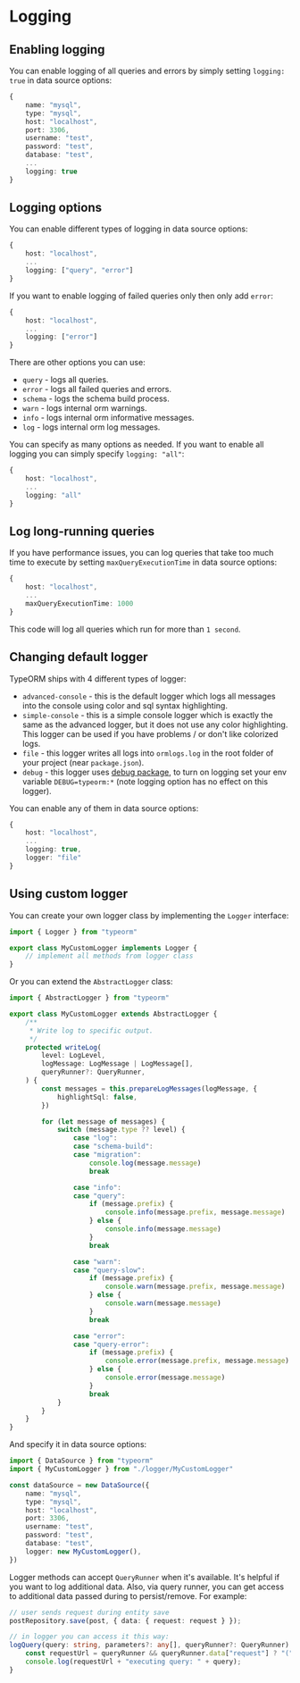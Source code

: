 # Logging

## Enabling logging

You can enable logging of all queries and errors by simply setting `logging: true` in data source options:

```typescript
{
    name: "mysql",
    type: "mysql",
    host: "localhost",
    port: 3306,
    username: "test",
    password: "test",
    database: "test",
    ...
    logging: true
}
```

## Logging options

You can enable different types of logging in data source options:

```typescript
{
    host: "localhost",
    ...
    logging: ["query", "error"]
}
```

If you want to enable logging of failed queries only then only add `error`:

```typescript
{
    host: "localhost",
    ...
    logging: ["error"]
}
```

There are other options you can use:

-   `query` - logs all queries.
-   `error` - logs all failed queries and errors.
-   `schema` - logs the schema build process.
-   `warn` - logs internal orm warnings.
-   `info` - logs internal orm informative messages.
-   `log` - logs internal orm log messages.

You can specify as many options as needed.
If you want to enable all logging you can simply specify `logging: "all"`:

```typescript
{
    host: "localhost",
    ...
    logging: "all"
}
```

## Log long-running queries

If you have performance issues, you can log queries that take too much time to execute
by setting `maxQueryExecutionTime` in data source options:

```typescript
{
    host: "localhost",
    ...
    maxQueryExecutionTime: 1000
}
```

This code will log all queries which run for more than `1 second`.

## Changing default logger

TypeORM ships with 4 different types of logger:

-   `advanced-console` - this is the default logger which logs all messages into the console using color
    and sql syntax highlighting.
-   `simple-console` - this is a simple console logger which is exactly the same as the advanced logger, but it does not use any color highlighting.
    This logger can be used if you have problems / or don't like colorized logs.
-   `file` - this logger writes all logs into `ormlogs.log` in the root folder of your project (near `package.json`).
-   `debug` - this logger uses [debug package](https://github.com/visionmedia/debug), to turn on logging set your env variable `DEBUG=typeorm:*` (note logging option has no effect on this logger).

You can enable any of them in data source options:

```typescript
{
    host: "localhost",
    ...
    logging: true,
    logger: "file"
}
```

## Using custom logger

You can create your own logger class by implementing the `Logger` interface:

```typescript
import { Logger } from "typeorm"

export class MyCustomLogger implements Logger {
    // implement all methods from logger class
}
```

Or you can extend the `AbstractLogger` class:

```typescript
import { AbstractLogger } from "typeorm"

export class MyCustomLogger extends AbstractLogger {
    /**
     * Write log to specific output.
     */
    protected writeLog(
        level: LogLevel,
        logMessage: LogMessage | LogMessage[],
        queryRunner?: QueryRunner,
    ) {
        const messages = this.prepareLogMessages(logMessage, {
            highlightSql: false,
        })

        for (let message of messages) {
            switch (message.type ?? level) {
                case "log":
                case "schema-build":
                case "migration":
                    console.log(message.message)
                    break

                case "info":
                case "query":
                    if (message.prefix) {
                        console.info(message.prefix, message.message)
                    } else {
                        console.info(message.message)
                    }
                    break

                case "warn":
                case "query-slow":
                    if (message.prefix) {
                        console.warn(message.prefix, message.message)
                    } else {
                        console.warn(message.message)
                    }
                    break

                case "error":
                case "query-error":
                    if (message.prefix) {
                        console.error(message.prefix, message.message)
                    } else {
                        console.error(message.message)
                    }
                    break
            }
        }
    }
}
```

And specify it in data source options:

```typescript
import { DataSource } from "typeorm"
import { MyCustomLogger } from "./logger/MyCustomLogger"

const dataSource = new DataSource({
    name: "mysql",
    type: "mysql",
    host: "localhost",
    port: 3306,
    username: "test",
    password: "test",
    database: "test",
    logger: new MyCustomLogger(),
})
```

Logger methods can accept `QueryRunner` when it's available. It's helpful if you want to log additional data.
Also, via query runner, you can get access to additional data passed during to persist/remove. For example:

```typescript
// user sends request during entity save
postRepository.save(post, { data: { request: request } });

// in logger you can access it this way:
logQuery(query: string, parameters?: any[], queryRunner?: QueryRunner) {
    const requestUrl = queryRunner && queryRunner.data["request"] ? "(" + queryRunner.data["request"].url + ") " : "";
    console.log(requestUrl + "executing query: " + query);
}
```
